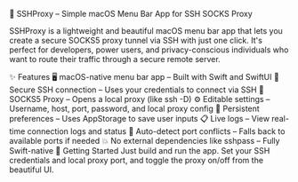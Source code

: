 
🧭 SSHProxy – Simple macOS Menu Bar App for SSH SOCKS Proxy

SSHProxy is a lightweight and beautiful macOS menu bar app that lets you create a secure SOCKS5 proxy tunnel via SSH with just one click. It's perfect for developers, power users, and privacy-conscious individuals who want to route their traffic through a secure remote server.

✨ Features
🖥️ macOS-native menu bar app – Built with Swift and SwiftUI
🔐 Secure SSH connection – Uses your credentials to connect via SSH
🧦 SOCKS5 Proxy – Opens a local proxy (like ssh -D)
⚙️ Editable settings – Username, host, port, password, and local proxy config
🔄 Persistent preferences – Uses AppStorage to save user inputs
📋 Live logs – View real-time connection logs and status
📡 Auto-detect port conflicts – Falls back to available ports if needed
💥 No external dependencies like sshpass – Fully Swift-native
🚀 Getting Started
Just build and run the app. Set your SSH credentials and local proxy port, and toggle the proxy on/off from the beautiful UI.
